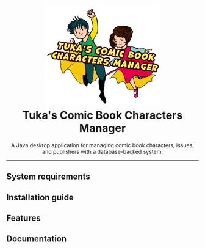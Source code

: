 <h1 align="center">
  <img src="src/docs/assets/icon.png" width="300px" alt="App Icon"/><br/>
  <strong>Tuka's Comic Book Characters Manager</strong>
</h1>

<p align="center">
  A Java desktop application for managing comic book characters, issues, and publishers with a database-backed system.
</p>

<hr/>



## System requirements


## Installation guide


## Features


## Documentation

